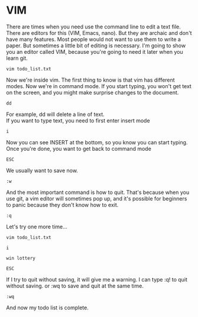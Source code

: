 # VIM

There are times when you need use the command line to edit a text file.  There are editors for this (VIM, Emacs, nano).  But they are archaic and don't have many features.  Most people would not want to use them to write a paper.  But sometimes a little bit of editing is necessary.  I'm going to show you an editor called VIM, because you're going to need it later when you learn git.

`vim todo_list.txt`

Now we're inside vim.  The first thing to know is that vim has different modes.
Now we're in command mode.  If you start typing, you won't get text on the screen, and you might make surprise changes to the document.

`dd`

For example, dd will delete a line of text.  
If you want to type text, you need to first enter insert mode

`i`

Now you can see INSERT at the bottom, so you know you can start typing.  Once you're done, you want to get back to command mode

`ESC`

We usually want to save now.

`:w`

And the most important command is how to quit.  That's because when you use git, a vim editor will sometimes pop up, and it's possible for beginners to panic because they don't know how to exit.

`:q`

Let's try one more time...

`vim todo_list.txt`

`i`

`win lottery`

`ESC`

If I try to quit without saving, it will give me a warning.  I can type :q! to quit without saving.  or :wq to save and quit at the same time.

`:wq`

And now my todo list is complete.